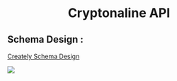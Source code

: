 <h1 align="center">Cryptonaline API</h1>

## Schema Design : 

[Creately Schema Design](https://app.creately.com/d/NAGzrdyFYTN/edit)

<img src="https://embed.creately.com/NAGzrdyFYTN?token=HFh2kWggWEVARKfv&type=svg">
